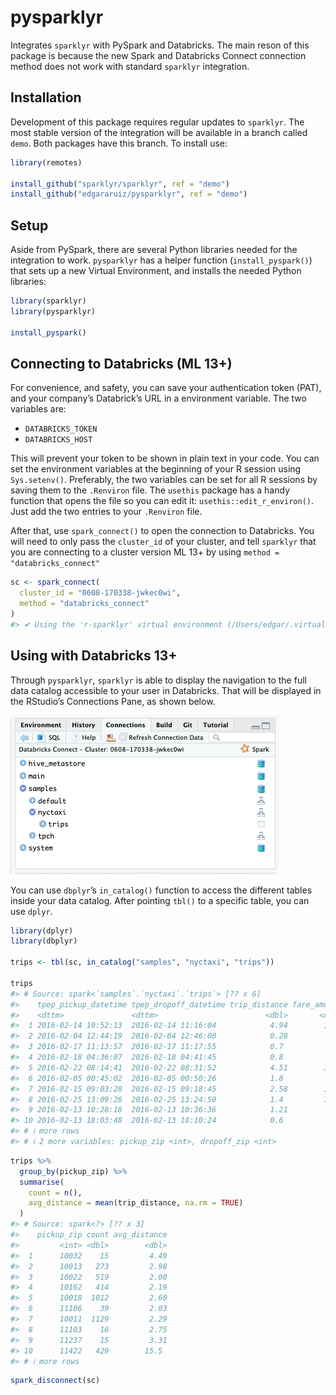 
<!-- README.md is generated from README.Rmd. Please edit that file -->

# pysparklyr

<!-- badges: start -->
<!-- badges: end -->

Integrates `sparklyr` with PySpark and Databricks. The main reson of
this package is because the new Spark and Databricks Connect connection
method does not work with standard `sparklyr` integration.

## Installation

Development of this package requires regular updates to `sparklyr`. The
most stable version of the integration will be available in a branch
called `demo`. Both packages have this branch. To install use:

``` r
library(remotes)

install_github("sparklyr/sparklyr", ref = "demo")
install_github("edgararuiz/pysparklyr", ref = "demo")
```

## Setup

Aside from PySpark, there are several Python libraries needed for the
integration to work. `pysparklyr` has a helper function
(`install_pyspark()`) that sets up a new Virtual Environment, and
installs the needed Python libraries:

``` r
library(sparklyr)
library(pysparklyr)

install_pyspark()
```

## Connecting to Databricks (ML 13+)

For convenience, and safety, you can save your authentication token
(PAT), and your company’s Databrick’s URL in a environment variable. The
two variables are:

- `DATABRICKS_TOKEN`
- `DATABRICKS_HOST`

This will prevent your token to be shown in plain text in your code. You
can set the environment variables at the beginning of your R session
using `Sys.setenv()`. Preferably, the two variables can be set for all R
sessions by saving them to the `.Renviron` file. The `usethis` package
has a handy function that opens the file so you can edit it:
`usethis::edit_r_environ()`. Just add the two entries to your
`.Renviron` file.

After that, use `spark_connect()` to open the connection to Databricks.
You will need to only pass the `cluster_id` of your cluster, and tell
`sparklyr` that you are connecting to a cluster version ML 13+ by using
`method = "databricks_connect"`

``` r
sc <- spark_connect(
  cluster_id = "0608-170338-jwkec0wi",
  method = "databricks_connect"
)
#> ✔ Using the 'r-sparklyr' virtual environment (/Users/edgar/.virtualenvs/r-sparklyr/bin/python)
```

## Using with Databricks 13+

Through `pysparklyr`, `sparklyr` is able to display the navigation to
the full data catalog accessible to your user in Databricks. That will
be displayed in the RStudio’s Connections Pane, as shown below.

<img src="man/readme/rstudio-connection.png"/>

You can use `dbplyr`’s `in_catalog()` function to access the different
tables inside your data catalog. After pointing `tbl()` to a specific
table, you can use `dplyr`.

``` r
library(dplyr)
library(dbplyr)

trips <- tbl(sc, in_catalog("samples", "nyctaxi", "trips"))

trips
#> # Source: spark<`samples`.`nyctaxi`.`trips`> [?? x 6]
#>    tpep_pickup_datetime tpep_dropoff_datetime trip_distance fare_amount
#>    <dttm>               <dttm>                        <dbl>       <dbl>
#>  1 2016-02-14 10:52:13  2016-02-14 11:16:04            4.94        19  
#>  2 2016-02-04 12:44:19  2016-02-04 12:46:00            0.28         3.5
#>  3 2016-02-17 11:13:57  2016-02-17 11:17:55            0.7          5  
#>  4 2016-02-18 04:36:07  2016-02-18 04:41:45            0.8          6  
#>  5 2016-02-22 08:14:41  2016-02-22 08:31:52            4.51        17  
#>  6 2016-02-05 00:45:02  2016-02-05 00:50:26            1.8          7  
#>  7 2016-02-15 09:03:28  2016-02-15 09:18:45            2.58        12  
#>  8 2016-02-25 13:09:26  2016-02-25 13:24:50            1.4         11  
#>  9 2016-02-13 10:28:18  2016-02-13 10:36:36            1.21         7.5
#> 10 2016-02-13 18:03:48  2016-02-13 18:10:24            0.6          6  
#> # ℹ more rows
#> # ℹ 2 more variables: pickup_zip <int>, dropoff_zip <int>
```

``` r
trips %>% 
  group_by(pickup_zip) %>% 
  summarise(
    count = n(),
    avg_distance = mean(trip_distance, na.rm = TRUE)
  )
#> # Source: spark<?> [?? x 3]
#>    pickup_zip count avg_distance
#>         <int> <dbl>        <dbl>
#>  1      10032    15         4.49
#>  2      10013   273         2.98
#>  3      10022   519         2.00
#>  4      10162   414         2.19
#>  5      10018  1012         2.60
#>  6      11106    39         2.03
#>  7      10011  1129         2.29
#>  8      11103    16         2.75
#>  9      11237    15         3.31
#> 10      11422   429        15.5 
#> # ℹ more rows
```

``` r
spark_disconnect(sc)
```

